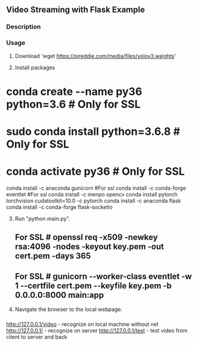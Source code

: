 ## Video Streaming with Flask Example

### Description

### Usage
1. Download 'wget https://pjreddie.com/media/files/yolov3.weights'

2. Install packages
# conda create --name py36 python=3.6 # Only for SSL
# sudo conda install python=3.6.8 # Only for SSL
# conda activate py36 # Only for SSL
conda install -c anaconda gunicorn #For ssl
conda install -c conda-forge eventlet #For ssl
conda install -c menpo opencv
conda install pytorch torchvision cudatoolkit=10.0 -c pytorch
conda install -c anaconda flask
conda install -c conda-forge flask-socketio

3. Run "python main.py".
   ## For SSL #  openssl req -x509 -newkey rsa:4096 -nodes -keyout key.pem -out cert.pem -days 365
   ## For SSL #  gunicorn --worker-class eventlet -w 1 --certfile cert.pem --keyfile key.pem -b 0.0.0.0:8000 main:app

4. Navigate the browser to the local webpage.
###
http://127.0.0.1/video - recognize on local machine without net
http://127.0.0.1/      - recognize on server
http://127.0.0.1/test  - test video from client to server and back